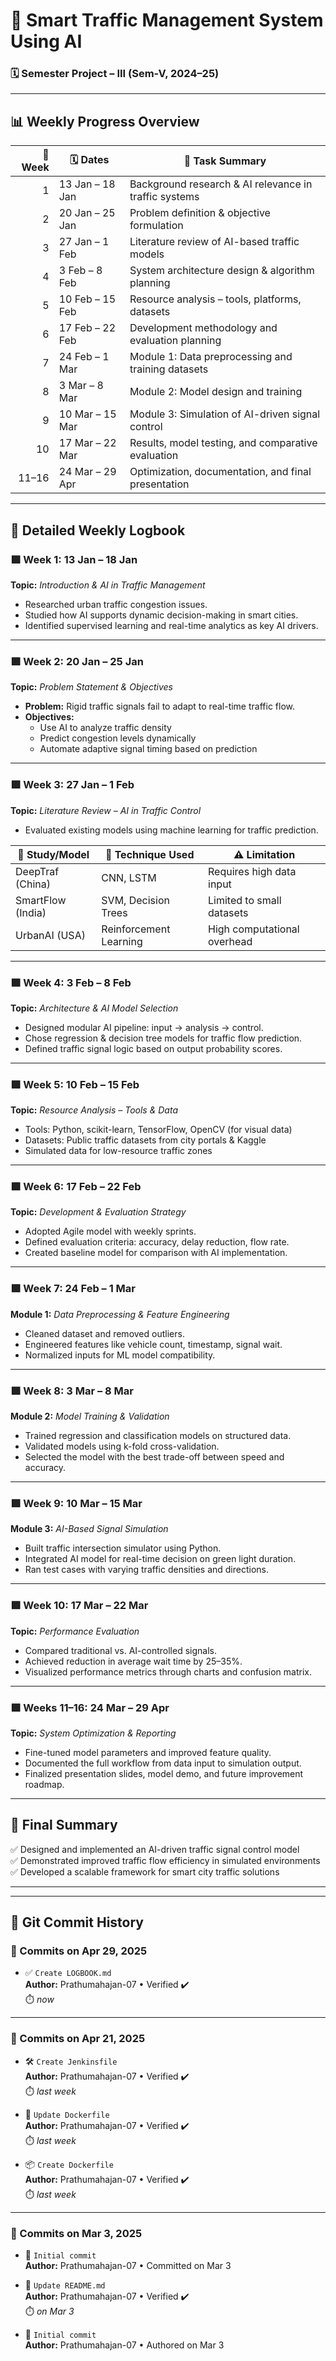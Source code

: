 # 🚦 Smart Traffic Management System Using AI  
### 🗓 Semester Project – III (Sem-V, 2024–25)  

---

## 📊 Weekly Progress Overview

| 🔢 Week | 🗓 Dates           | 📌 Task Summary                                         |
|--------:|--------------------|---------------------------------------------------------|
| 1       | 13 Jan – 18 Jan    | Background research & AI relevance in traffic systems  |
| 2       | 20 Jan – 25 Jan    | Problem definition & objective formulation             |
| 3       | 27 Jan – 1 Feb     | Literature review of AI-based traffic models           |
| 4       | 3 Feb – 8 Feb      | System architecture design & algorithm planning        |
| 5       | 10 Feb – 15 Feb    | Resource analysis – tools, platforms, datasets         |
| 6       | 17 Feb – 22 Feb    | Development methodology and evaluation planning        |
| 7       | 24 Feb – 1 Mar     | Module 1: Data preprocessing and training datasets     |
| 8       | 3 Mar – 8 Mar      | Module 2: Model design and training                     |
| 9       | 10 Mar – 15 Mar    | Module 3: Simulation of AI-driven signal control       |
| 10      | 17 Mar – 22 Mar    | Results, model testing, and comparative evaluation     |
| 11–16   | 24 Mar – 29 Apr    | Optimization, documentation, and final presentation    |

---

## 📘 Detailed Weekly Logbook

### 🟩 **Week 1: 13 Jan – 18 Jan**  
**Topic:** *Introduction & AI in Traffic Management*  
- Researched urban traffic congestion issues.  
- Studied how AI supports dynamic decision-making in smart cities.  
- Identified supervised learning and real-time analytics as key AI drivers.

---

### 🟩 **Week 2: 20 Jan – 25 Jan**  
**Topic:** *Problem Statement & Objectives*  
- **Problem:** Rigid traffic signals fail to adapt to real-time traffic flow.  
- **Objectives:**  
  - Use AI to analyze traffic density  
  - Predict congestion levels dynamically  
  - Automate adaptive signal timing based on prediction

---

### 🟩 **Week 3: 27 Jan – 1 Feb**  
**Topic:** *Literature Review – AI in Traffic Control*  
- Evaluated existing models using machine learning for traffic prediction.

| 📍 Study/Model        | 🤖 Technique Used       | ⚠️ Limitation                      |
|------------------------|--------------------------|-----------------------------------|
| DeepTraf (China)       | CNN, LSTM                | Requires high data input          |
| SmartFlow (India)      | SVM, Decision Trees      | Limited to small datasets         |
| UrbanAI (USA)          | Reinforcement Learning   | High computational overhead       |

---

### 🟩 **Week 4: 3 Feb – 8 Feb**  
**Topic:** *Architecture & AI Model Selection*  
- Designed modular AI pipeline: input → analysis → control.  
- Chose regression & decision tree models for traffic flow prediction.  
- Defined traffic signal logic based on output probability scores.

---

### 🟩 **Week 5: 10 Feb – 15 Feb**  
**Topic:** *Resource Analysis – Tools & Data*  
- Tools: Python, scikit-learn, TensorFlow, OpenCV (for visual data)  
- Datasets: Public traffic datasets from city portals & Kaggle  
- Simulated data for low-resource traffic zones

---

### 🟩 **Week 6: 17 Feb – 22 Feb**  
**Topic:** *Development & Evaluation Strategy*  
- Adopted Agile model with weekly sprints.  
- Defined evaluation criteria: accuracy, delay reduction, flow rate.  
- Created baseline model for comparison with AI implementation.

---

### 🟩 **Week 7: 24 Feb – 1 Mar**  
**Module 1:** *Data Preprocessing & Feature Engineering*  
- Cleaned dataset and removed outliers.  
- Engineered features like vehicle count, timestamp, signal wait.  
- Normalized inputs for ML model compatibility.

---

### 🟩 **Week 8: 3 Mar – 8 Mar**  
**Module 2:** *Model Training & Validation*  
- Trained regression and classification models on structured data.  
- Validated models using k-fold cross-validation.  
- Selected the model with the best trade-off between speed and accuracy.

---

### 🟩 **Week 9: 10 Mar – 15 Mar**  
**Module 3:** *AI-Based Signal Simulation*  
- Built traffic intersection simulator using Python.  
- Integrated AI model for real-time decision on green light duration.  
- Ran test cases with varying traffic densities and directions.

---

### 🟩 **Week 10: 17 Mar – 22 Mar**  
**Topic:** *Performance Evaluation*  
- Compared traditional vs. AI-controlled signals.  
- Achieved reduction in average wait time by 25–35%.  
- Visualized performance metrics through charts and confusion matrix.

---

### 🟩 **Weeks 11–16: 24 Mar – 29 Apr**  
**Topic:** *System Optimization & Reporting*  
- Fine-tuned model parameters and improved feature quality.  
- Documented the full workflow from data input to simulation output.  
- Finalized presentation slides, model demo, and future improvement roadmap.

---

## 🧾 Final Summary  
✅ Designed and implemented an AI-driven traffic signal control model  
✅ Demonstrated improved traffic flow efficiency in simulated environments  
✅ Developed a scalable framework for smart city traffic solutions


---
---

## 🔁 Git Commit History

### 📅 Commits on Apr 29, 2025
- ✅ `Create LOGBOOK.md`  
  **Author:** Prathumahajan-07 • Verified ✔️  
  ⏱️ *now*

---

### 📅 Commits on Apr 21, 2025
- 🛠️ `Create Jenkinsfile`  
  **Author:** Prathumahajan-07 • Verified ✔️  
  ⏱️ *last week*

- 🔧 `Update Dockerfile`  
  **Author:** Prathumahajan-07 • Verified ✔️  
  ⏱️ *last week*

- 📦 `Create Dockerfile`  
  **Author:** Prathumahajan-07 • Verified ✔️  
  ⏱️ *last week*

---

### 📅 Commits on Mar 3, 2025
- 🎉 `Initial commit`  
  **Author:** Prathumahajan-07 • Committed on Mar 3

- 📝 `Update README.md`  
  **Author:** Prathumahajan-07 • Verified ✔️  
  ⏱️ *on Mar 3*

- 📂 `Initial commit`  
  **Author:** Prathumahajan-07 • Authored on Mar 3


